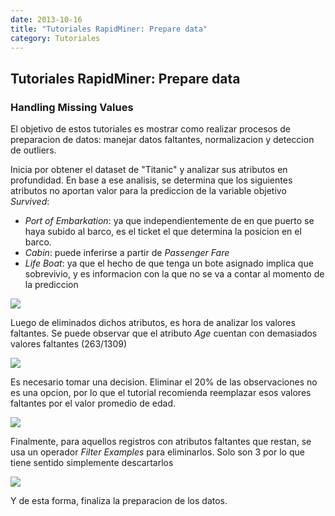 ```yaml
---
date: 2013-10-16
title: "Tutoriales RapidMiner: Prepare data"
category: Tutoriales
---
```


## Tutoriales RapidMiner: Prepare data

### Handling Missing Values

El objetivo de estos tutoriales es mostrar como realizar procesos de preparacion de datos: manejar datos faltantes, normalizacion y deteccion de outliers.

Inicia por obtener el dataset de "Titanic" y analizar sus atributos en profundidad.
En base a ese analisis, se determina que los siguientes atributos no aportan valor para la prediccion de la variable objetivo *Survived*:
- *Port of Embarkation*: ya que independientemente de en que puerto se haya subido al barco, es el ticket el que determina la posicion en el barco.
- *Cabin*: puede inferirse a partir de *Passenger Fare*
- *Life Boat*: ya que el hecho de que tenga un bote asignado implica que sobrevivio, y es informacion con la que no se va a contar al momento de la prediccion

![](images/UT2_PD1_1.jpeg)

Luego de eliminados dichos atributos, es hora de analizar los valores faltantes. 
Se puede observar que el atributo *Age* cuentan con demasiados valores faltantes (263/1309)

![](images/UT2_PD1_2.jpeg)

Es necesario tomar una decision. Eliminar el 20% de las observaciones no es una opcion, por lo que el tutorial recomienda reemplazar esos valores faltantes por el valor promedio de edad.

![](images/UT2_PD1_3.jpeg)

Finalmente, para aquellos registros con atributos faltantes que restan, se usa un operador *Filter Examples* para eliminarlos. Solo son 3 por lo que tiene sentido simplemente descartarlos

![](images/UT2_PD1_4.jpeg)

Y de esta forma, finaliza la preparacion de los datos.